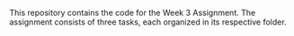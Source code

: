 This repository contains the code for the Week 3 Assignment. The assignment consists of three tasks, each organized in its respective folder.